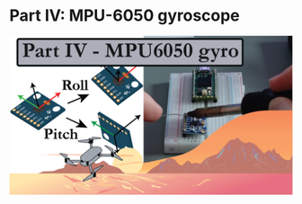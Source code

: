 # Part IV: MPU-6050 gyroscope

[![alt text](https://github.com/CarbonAeronautics/MPU6050gyroscope/blob/daac86e74f1c972868c5fe2f78d240188899b338/THUMBNAIL_YOUTUBE.png?raw=true)](https://www.youtube.com/watch?v=yhz3bRQLvBY&t)

